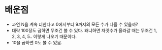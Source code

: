 # 배운점
- 과연 N을 계속 더한다고 0에서부터 9까지의 모든 수가 나올 수 있을까?
- 대략 100정도 곱하면 무조건 볼 수 있다. 왜냐하면 자릿수가 올라갈 때는 무조건 1, 2, 3, 4, 5.. 이렇게 나오기 때문이다.
- 10을 곱하면 0도 볼 수 있음.
